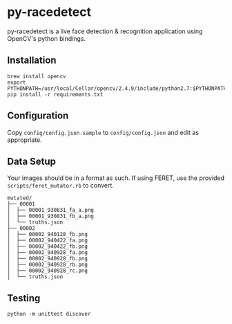 # py-racedetect

py-racedetect is a live face detection & recognition application using OpenCV's python bindings.

## Installation
```
brew install opencv
export PYTHONPATH=/usr/local/Cellar/opencv/2.4.9/include/python2.7:$PYTHONPATH
pip install -r requirements.txt
```

## Configuration
Copy `config/config.json.sample` to `config/config.json` and edit as appropriate.

## Data Setup

Your images should be in a format as such. If using FERET, use the provided `scripts/feret_mutator.rb` to convert.
```
mutated/
├── 00001
│  ├── 00001_930831_fa_a.png
│  ├── 00001_930831_fb_a.png
│  └── truths.json
├── 00002
│  ├── 00002_940128_fb.png
│  ├── 00002_940422_fa.png
│  ├── 00002_940422_fb.png
│  ├── 00002_940928_fa.png
│  ├── 00002_940928_fb.png
│  ├── 00002_940928_rb.png
│  ├── 00002_940928_rc.png
│  └── truths.json
```

## Testing
`python -m unittest discover`
